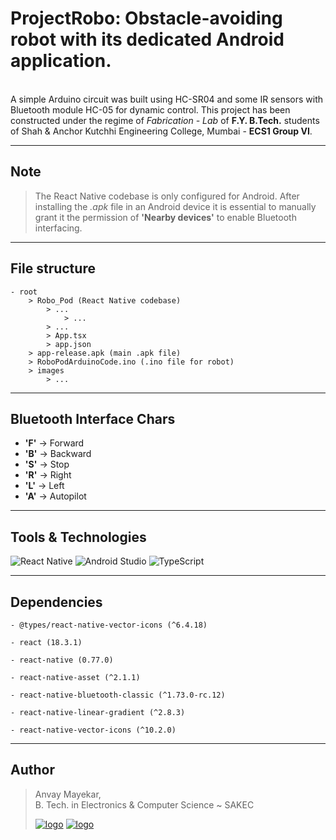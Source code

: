 # ProjectRobo: Obstacle-avoiding robot with its dedicated Android application.
\
A simple Arduino circuit was built using HC-SR04 and some IR sensors with Bluetooth module HC-05 for dynamic control.
This project has been constructed under the regime of _Fabrication - Lab_ of **F.Y. B.Tech.** students of Shah & Anchor Kutchhi Engineering College, Mumbai - **ECS1 Group VI**.


---

## Note

> The React Native codebase is only configured for Android.
> After installing the *.apk* file in an Android device it is essential to manually grant it the permission of **'Nearby devices'** to enable Bluetooth interfacing.

---

## File structure

    - root
        > Robo_Pod (React Native codebase)
            > ...
                > ...
            > ...
            > App.tsx
            > app.json
        > app-release.apk (main .apk file)
        > RoboPodArduinoCode.ino (.ino file for robot)
        > images
            > ...

---

## Bluetooth Interface Chars

- **'F'** -> Forward
- **'B'** -> Backward
- **'S'** -> Stop
- **'R'** -> Right
- **'L'** -> Left
- **'A'** -> Autopilot

---

## Tools & Technologies

![React Native](https://img.shields.io/badge/react_native-%2320232a.svg?style=for-the-badge&logo=react&logoColor=%2361DAFB) ![Android Studio](https://img.shields.io/badge/android%20studio-346ac1?style=for-the-badge&logo=android%20studio&logoColor=white) ![TypeScript](https://img.shields.io/badge/typescript-%23007ACC.svg?style=for-the-badge&logo=typescript&logoColor=white)
&nbsp;

---

## Dependencies

    - @types/react-native-vector-icons (^6.4.18)

    - react (18.3.1)

    - react-native (0.77.0)

    - react-native-asset (^2.1.1)

    - react-native-bluetooth-classic (^1.73.0-rc.12)

    - react-native-linear-gradient (^2.8.3)

    - react-native-vector-icons (^10.2.0)

---

## Author

> Anvay Mayekar,\
> B. Tech. in Electronics & Computer Science ~ SAKEC
> &nbsp;
>
> [![logo](https://img.shields.io/badge/GitHub-181717.svg?style=for-the-badge&logo=GitHub&logoColor=white)](https://www.github.com/anvaymayekar) [![logo](https://img.shields.io/badge/LinkedIn-0A66C2.svg?style=for-the-badge&logo=LinkedIn&logoColor=white)](https://in.linkedin.com/in/anvaymayekar)

